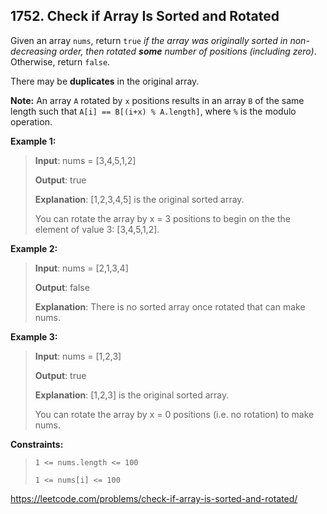 ## 1752. Check if Array Is Sorted and Rotated

Given an array `nums`, return `true` _if the array was originally sorted in non-decreasing order, then rotated **some** number of positions (including zero)_. Otherwise, return `false`.

There may be **duplicates** in the original array.

**Note:** An array `A` rotated by `x` positions results in an array `B` of the same length such that `A[i] == B[(i+x) % A.length]`, where `%` is the modulo operation.


**Example 1:**
>
>**Input**: nums = [3,4,5,1,2]
>
>**Output**: true
>
>**Explanation**: [1,2,3,4,5] is the original sorted array.
>
>You can rotate the array by x = 3 positions to begin on the the element of value 3: [3,4,5,1,2].

**Example 2:**
>
>**Input**: nums = [2,1,3,4]
>
>**Output**: false
>
>**Explanation**: There is no sorted array once rotated that can make nums.

**Example 3:**
>
>**Input**: nums = [1,2,3]
>
>**Output**: true
>
>**Explanation**: [1,2,3] is the original sorted array.
>
>You can rotate the array by x = 0 positions (i.e. no rotation) to make nums.

**Constraints:**
>
>`1 <= nums.length <= 100`
>
>`1 <= nums[i] <= 100`

https://leetcode.com/problems/check-if-array-is-sorted-and-rotated/